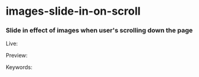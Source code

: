 # images-slide-in-on-scroll

### Slide in effect of images when user's scrolling down the page

Live:

Preview:

Keywords:
